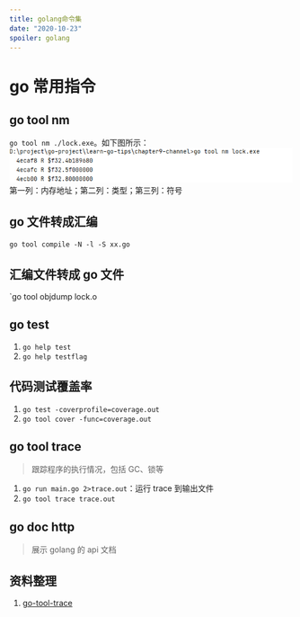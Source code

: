 ```yaml
---
title: golang命令集
date: "2020-10-23"
spoiler: golang
---
```


# go 常用指令

## go tool nm

`go tool nm ./lock.exe`。如下图所示：
![image](./nm.png)
第一列：内存地址；第二列：类型；第三列：符号

## go 文件转成汇编

`go tool compile -N -l -S xx.go`

## 汇编文件转成 go 文件

`go tool objdump lock.o

## go test

1. `go help test`
2. `go help testflag`

## 代码测试覆盖率

1. `go test -coverprofile=coverage.out`
2. `go tool cover -func=coverage.out`

## go tool trace

> 跟踪程序的执行情况，包括 GC、锁等

1. `go run main.go 2>trace.out`：运行 trace 到输出文件
2. `go tool trace trace.out`

## go doc http

> 展示 golang 的 api 文档

## 资料整理

1. [go-tool-trace](https://eddycjy.gitbook.io/golang/di-9-ke-gong-ju/go-tool-trace)
